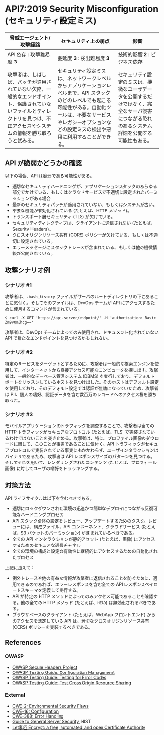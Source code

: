 API7:2019 Security Misconfiguration (セキュリティ設定ミス)
===================================

| 脅威エージェント/攻撃経路 | セキュリティ上の弱点 | 影響 |
| - | - | - |
| API 依存 : 攻撃難易度 **3** | 蔓延度 **3** : 検出難易度 **3** | 技術的影響 **2** : ビジネス依存 |
| 攻撃者は、しばしば、パッチが適用されていない欠陥、一般的なエンドポイント、保護されていないファイルとディレクトリを見つけ、不正アクセスやシステムの情報を勝ち取ろうと試みる。 | セキュリティ設定ミスは、ネットワークレベルからアプリケーションレベルまで、API スタックのどのレベルでも起こる可能性がある。自動化ツールは、不要なサービスやレガシーオプションなどの設定ミスの検出や悪用に利用することができる。 | セキュリティ設定のミスは、機微なユーザデータを公開するだけではなく、完全なサーバ侵害につながる恐れのあるシステム詳細を公開する可能性もある。 |

## API が脆弱かどうかの確認

以下の場合、API は脆弱である可能性がある。

* 適切なセキュリティハードニングが、アプリケーションスタックのあらゆる部分でかけている、もしくはクラウドサービスで不適切に設定されたパーミッションがある場合
* 最新のセキュリティパッチが適用されていない、もしくはシステムが古い。
* 不要な機能が有効化されている (たとえば、HTTP メソッド)。
* トランスポート層セキュリティ (TLS) が欠けている。
* セキュリティディレクティブは、クライアントに送信されない (たとえば、[Security Headers][1])。
* クロスオリジンリソース共有 (CORS) ポリシーが欠けている、もしくは不適切に設定されている。
* エラーメッセージにスタックトレースが含まれている、もしくは他の機微情報が公開されている。

## 攻撃シナリオ例

### シナリオ #1

攻撃者は、`.bash_history` ファイルがサーバのルートディレクトリの下にあることに気付く。そしてそのファイルは、DevOps チームが API にアクセスするために使用するコマンドが含まれている。

```
$ curl -X GET 'https://api.server/endpoint/' -H 'authorization: Basic Zm9vOmJhcg=='
```

攻撃者は、DevOps チームによってのみ使用され、ドキュメント化されていない API で新たなエンドポイントを見つけるかもしれない。

### シナリオ #2

特定のサービスをターゲットとするために、攻撃者は一般的な検索エンジンを使用して、インターネットから直接アクセス可能なコンピュータを探し出す。攻撃者は、一般的なデーベース管理システム (DBMS) を実行しており、デフォルトポートをリッスンしているホストを見つけ出した。そのホストはデフォルト設定を使用しており、そのデフォルト設定では認証が無効になっていたため、攻撃者は PII、個人の嗜好、認証データを含む数百万のレコードへのアクセス権を勝ち取った。

### シナリオ #3

モバイルアプリケーションのトラフィックを調査することで、攻撃者は全ての HTTP トラフィックがセキュアなプロトコル (たとえば、TLS) で実装されているわけではないことを突き止める。攻撃者は、特に、プロファイル画像のダウロードに関して、このことが事実であることに気付く。API トラフィックがセキュアプロトコルで実装されている事実にもかかわらず、ユーザインタラクションはバイナリであるため、攻撃者は API レスポンスサイズのパターンを見つける。そしてそれを用いて、レンダリングされたコンテンツ (たとえば、プロフィール画像) に対してユーザの嗜好をトラッキングする。

## 対策方法

API ライフサイクルは以下を含むべきである。

* 適切にロックダウンされた環境の迅速かつ簡単なデプロイにつながる反復可能なハードニングプロセス
* API スタック全体の設定をレビュー、アップデートするためのタスク。レビューには、構成ファイル、API コンポーネント、クラウドサービス (たとえば、S3 バケットのパーミッション) が含まれているべきである。
* 全ての API インタラクションが静的アセット (たとえば、画像) にアクセスするためのセキュアな通信チャネル
* 全ての環境の構成と設定の有効性に継続的にアクセスするための自動化されたプロセス


上記に加えて：
* 例外トレースや他の有益な情報が攻撃者に返信されることを防ぐために、適用できるのであれば、エラーレスポンスを含む全ての API レスポンスペイロードスキーマを定義して実行する。
* API が特定の HTTP メソッドによってのみアクセス可能であることを確認する。他の全ての HTTP メソッド (たとえば、`HEAD`) は無効化されるべきである。
* ブラウザベースのクライアント (たとえば、WebApp フロントエンド) からのアクセスを想定している API は、適切なクロスオリジンリソース共有 (CORS) ポリシーを実装するべきである。


## References

### OWASP

* [OWASP Secure Headers Project][1]
* [OWASP Testing Guide: Configuration Management][2]
* [OWASP Testing Guide: Testing for Error Codes][3]
* [OWASP Testing Guide: Test Cross Origin Resource Sharing][9]

### External

* [CWE-2: Environmental Security Flaws][4]
* [CWE-16: Configuration][5]
* [CWE-388: Error Handling][6]
* [Guide to General Server Security][7], NIST
* [Let窶冱 Encrypt: a free, automated, and open Certificate Authority][8]

[1]: https://www.owasp.org/index.php/OWASP_Secure_Headers_Project
[2]: https://www.owasp.org/index.php/Testing_for_configuration_management
[3]: https://www.owasp.org/index.php/Testing_for_Error_Code_(OTG-ERR-001)
[4]: https://cwe.mitre.org/data/definitions/2.html
[5]: https://cwe.mitre.org/data/definitions/16.html
[6]: https://cwe.mitre.org/data/definitions/388.html
[7]: https://csrc.nist.gov/publications/detail/sp/800-123/final
[8]: https://letsencrypt.org/
[9]: https://www.owasp.org/index.php/Test_Cross_Origin_Resource_Sharing_(OTG-CLIENT-007)
